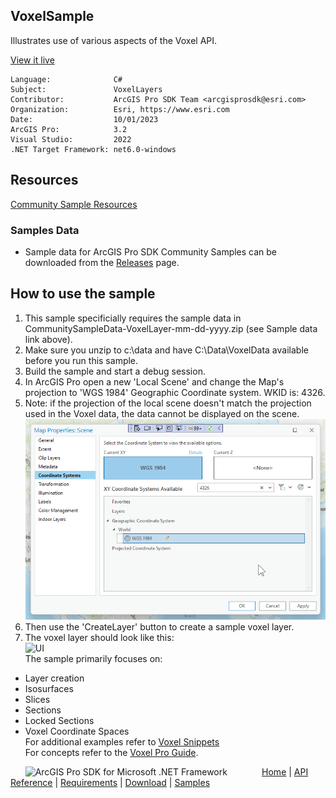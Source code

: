 ## VoxelSample

<!-- TODO: Write a brief abstract explaining this sample -->
Illustrates use of various aspects of the Voxel API.  
  


<a href="https://pro.arcgis.com/en/pro-app/sdk/" target="_blank">View it live</a>

<!-- TODO: Fill this section below with metadata about this sample-->
```
Language:              C#
Subject:               VoxelLayers
Contributor:           ArcGIS Pro SDK Team <arcgisprosdk@esri.com>
Organization:          Esri, https://www.esri.com
Date:                  10/01/2023
ArcGIS Pro:            3.2
Visual Studio:         2022
.NET Target Framework: net6.0-windows
```

## Resources

[Community Sample Resources](https://github.com/Esri/arcgis-pro-sdk-community-samples#resources)

### Samples Data

* Sample data for ArcGIS Pro SDK Community Samples can be downloaded from the [Releases](https://github.com/Esri/arcgis-pro-sdk-community-samples/releases) page.  

## How to use the sample
<!-- TODO: Explain how this sample can be used. To use images in this section, create the image file in your sample project's screenshots folder. Use relative url to link to this image using this syntax: ![My sample Image](FacePage/SampleImage.png) -->
1. This sample specificially requires the sample data in CommunitySampleData-VoxelLayer-mm-dd-yyyy.zip (see Sample data link above).
2. Make sure you unzip to c:\data and have C:\Data\VoxelData available before you run this sample.  
3. Build the sample and start a debug session.  
4. In ArcGIS Pro open a new 'Local Scene' and change the Map's projection to 'WGS 1984' Geographic Coordinate system.  WKID is: 4326.    
5. Note: if the projection of the local scene doesn't match the projection used in the Voxel data, the data cannot be displayed on the scene.  
![UI](Screenshots/Screen1.png)  
6. Then use the 'CreateLayer' button to create a sample voxel layer.  
7. The voxel layer should look like this:  
![UI](Screenshots/Screenshot1.png)  
The sample primarily focuses on:   
- Layer creation   
- Isosurfaces    
- Slices    
- Sections    
- Locked Sections    
- Voxel Coordinate Spaces  
For additional examples refer to <a href="https://github.com/Esri/arcgis-pro-sdk/wiki/ProSnippets-VoxelLayers">Voxel Snippets</a>  
For concepts refer to the <a href="https://github.com/Esri/arcgis-pro-sdk/wiki/ProConcepts-Voxel-Layers">Voxel Pro Guide</a>.  
  

<!-- End -->

&nbsp;&nbsp;&nbsp;&nbsp;&nbsp;&nbsp;<img src="https://esri.github.io/arcgis-pro-sdk/images/ArcGISPro.png"  alt="ArcGIS Pro SDK for Microsoft .NET Framework" height = "20" width = "20" align="top"  >
&nbsp;&nbsp;&nbsp;&nbsp;&nbsp;&nbsp;&nbsp;&nbsp;&nbsp;&nbsp;&nbsp;&nbsp;
[Home](https://github.com/Esri/arcgis-pro-sdk/wiki) | <a href="https://pro.arcgis.com/en/pro-app/latest/sdk/api-reference" target="_blank">API Reference</a> | [Requirements](https://github.com/Esri/arcgis-pro-sdk/wiki#requirements) | [Download](https://github.com/Esri/arcgis-pro-sdk/wiki#installing-arcgis-pro-sdk-for-net) | <a href="https://github.com/esri/arcgis-pro-sdk-community-samples" target="_blank">Samples</a>

